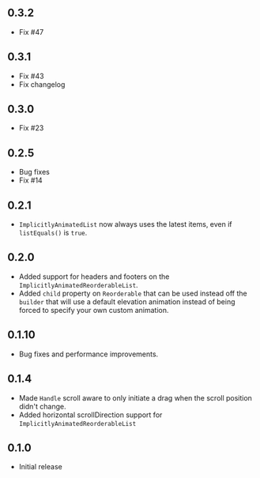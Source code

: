 ## 0.3.2

* Fix #47

## 0.3.1

* Fix #43
* Fix changelog

## 0.3.0

* Fix #23

## 0.2.5

* Bug fixes
* Fix #14

## 0.2.1

* `ImplicitlyAnimatedList` now always uses the latest items, even if `listEquals()` is `true`.

## 0.2.0

* Added support for headers and footers on the `ImplicitlyAnimatedReorderableList`.
* Added `child` property on `Reorderable` that can be used instead off the `builder` that will use a default elevation animation instead of being forced to specify your own custom animation.

## 0.1.10

* Bug fixes and performance improvements.

## 0.1.4

* Made `Handle` scroll aware to only initiate a drag when the scroll position didn't change.
* Added horizontal scrollDirection support for `ImplicitlyAnimatedReorderableList`

## 0.1.0

* Initial release
